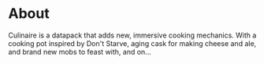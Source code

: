 # About
Culinaire is a datapack that adds new, immersive cooking mechanics. With a cooking pot inspired by Don't Starve, aging cask for making cheese and ale, and brand new mobs to feast with, and on...